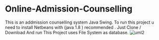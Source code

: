 # Online-Admission-Counselling
This is an addmission counselling system Java Swing.
To run this project u need to install Netbeans with (java 1.8 ) recommended .
Just Clone / Download And run
This Project uses File System as database.
![uml2](https://github.com/user-attachments/assets/318902ba-0d72-445e-a9bf-c627e719ae17)
